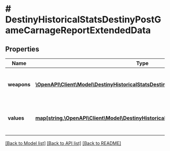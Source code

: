 # # DestinyHistoricalStatsDestinyPostGameCarnageReportExtendedData

## Properties

Name | Type | Description | Notes
------------ | ------------- | ------------- | -------------
**weapons** | [**\OpenAPI\Client\Model\DestinyHistoricalStatsDestinyHistoricalWeaponStats[]**](DestinyHistoricalStatsDestinyHistoricalWeaponStats.md) | List of weapons and their perspective values. | [optional]
**values** | [**map[string,\OpenAPI\Client\Model\DestinyHistoricalStatsDestinyHistoricalStatsValue]**](DestinyHistoricalStatsDestinyHistoricalStatsValue.md) | Collection of stats for the player in this activity. | [optional]

[[Back to Model list]](../../README.md#models) [[Back to API list]](../../README.md#endpoints) [[Back to README]](../../README.md)
